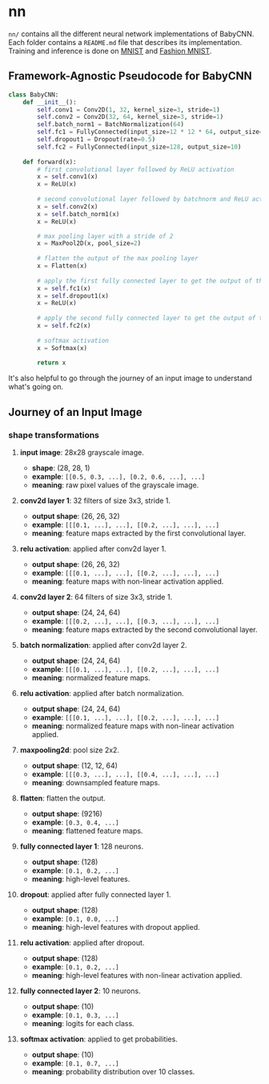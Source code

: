 # nn

`nn/` contains all the different neural network implementations of BabyCNN. Each folder contains a `README.md` file that describes its implementation. Training and inference is done on [MNIST](https://git-disl.github.io/GTDLBench/datasets/mnist_datasets/) and [Fashion MNIST](https://github.com/zalandoresearch/fashion-mnist).

## Framework-Agnostic Pseudocode for BabyCNN

```python
class BabyCNN:
    def __init__():
        self.conv1 = Conv2D(1, 32, kernel_size=3, stride=1)
        self.conv2 = Conv2D(32, 64, kernel_size=3, stride=1)
        self.batch_norm1 = BatchNormalization(64)
        self.fc1 = FullyConnected(input_size=12 * 12 * 64, output_size=128)
        self.dropout1 = Dropout(rate=0.5)
        self.fc2 = FullyConnected(input_size=128, output_size=10)
        
    def forward(x):
        # first convolutional layer followed by ReLU activation
        x = self.conv1(x)
        x = ReLU(x)
        
        # second convolutional layer followed by batchnorm and ReLU activation
        x = self.conv2(x)
        x = self.batch_norm1(x)
        x = ReLU(x)

        # max pooling layer with a stride of 2
        x = MaxPool2D(x, pool_size=2)
        
        # flatten the output of the max pooling layer
        x = Flatten(x)
        
        # apply the first fully connected layer to get the output of the first hidden layer
        x = self.fc1(x)
        x = self.dropout1(x)
        x = ReLU(x)
        
        # apply the second fully connected layer to get the output of the second hidden layer
        x = self.fc2(x)
        
        # softmax activation
        x = Softmax(x)
        
        return x
```

It's also helpful to go through the journey of an input image to understand what's going on.

## Journey of an Input Image

### shape transformations

1. **input image**: 28x28 grayscale image.
   - **shape**: (28, 28, 1)
   - **example**: `[[0.5, 0.3, ...], [0.2, 0.6, ...], ...]`
   - **meaning**: raw pixel values of the grayscale image.

2. **conv2d layer 1**: 32 filters of size 3x3, stride 1.
   - **output shape**: (26, 26, 32)
   - **example**: `[[[0.1, ...], ...], [[0.2, ...], ...], ...]`
   - **meaning**: feature maps extracted by the first convolutional layer.

3. **relu activation**: applied after conv2d layer 1.
   - **output shape**: (26, 26, 32)
   - **example**: `[[[0.1, ...], ...], [[0.2, ...], ...], ...]`
   - **meaning**: feature maps with non-linear activation applied.

4. **conv2d layer 2**: 64 filters of size 3x3, stride 1.
   - **output shape**: (24, 24, 64)
   - **example**: `[[[0.2, ...], ...], [[0.3, ...], ...], ...]`
   - **meaning**: feature maps extracted by the second convolutional layer.

5. **batch normalization**: applied after conv2d layer 2.
   - **output shape**: (24, 24, 64)
   - **example**: `[[[0.1, ...], ...], [[0.2, ...], ...], ...]`
   - **meaning**: normalized feature maps.

6. **relu activation**: applied after batch normalization.
   - **output shape**: (24, 24, 64)
   - **example**: `[[[0.1, ...], ...], [[0.2, ...], ...], ...]`
   - **meaning**: normalized feature maps with non-linear activation applied.

7. **maxpooling2d**: pool size 2x2.
   - **output shape**: (12, 12, 64)
   - **example**: `[[[0.3, ...], ...], [[0.4, ...], ...], ...]`
   - **meaning**: downsampled feature maps.

8. **flatten**: flatten the output.
   - **output shape**: (9216)
   - **example**: `[0.3, 0.4, ...]`
   - **meaning**: flattened feature maps.

9. **fully connected layer 1**: 128 neurons.
   - **output shape**: (128)
   - **example**: `[0.1, 0.2, ...]`
   - **meaning**: high-level features.

10. **dropout**: applied after fully connected layer 1.
    - **output shape**: (128)
    - **example**: `[0.1, 0.0, ...]`
    - **meaning**: high-level features with dropout applied.

11. **relu activation**: applied after dropout.
    - **output shape**: (128)
    - **example**: `[0.1, 0.2, ...]`
    - **meaning**: high-level features with non-linear activation applied.

12. **fully connected layer 2**: 10 neurons.
    - **output shape**: (10)
    - **example**: `[0.1, 0.3, ...]`
    - **meaning**: logits for each class.

13. **softmax activation**: applied to get probabilities.
    - **output shape**: (10)
    - **example**: `[0.1, 0.7, ...]`
    - **meaning**: probability distribution over 10 classes.

